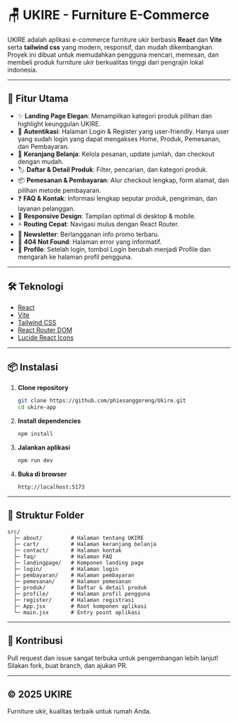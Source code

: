 # 🪑 UKIRE - Furniture E-Commerce

UKIRE adalah aplikasi e-commerce furniture ukir berbasis **React** dan **Vite** serta **tailwind css** yang modern, responsif, dan mudah dikembangkan.  
Proyek ini dibuat untuk memudahkan pengguna mencari, memesan, dan membeli produk furniture ukir berkualitas tinggi dari pengrajin lokal indonesia.

---

## 🚀 Fitur Utama

- ✨ **Landing Page Elegan**: Menampilkan kategori produk pilihan dan highlight keunggulan UKIRE.
- 🔐 **Autentikasi**: Halaman Login & Register yang user-friendly. Hanya user yang sudah login yang dapat mengakses Home, Produk, Pemesanan, dan Pembayaran.
- 🛒 **Keranjang Belanja**: Kelola pesanan, update jumlah, dan checkout dengan mudah.
- 🏷️ **Daftar & Detail Produk**: Filter, pencarian, dan kategori produk.
- 📦 **Pemesanan & Pembayaran**: Alur checkout lengkap, form alamat, dan pilihan metode pembayaran.
- ❓ **FAQ & Kontak**: Informasi lengkap seputar produk, pengiriman, dan layanan pelanggan.
- 📱 **Responsive Design**: Tampilan optimal di desktop & mobile.
- ⚡ **Routing Cepat**: Navigasi mulus dengan React Router.
- 📰 **Newsletter**: Berlangganan info promo terbaru.
- 🚫 **404 Not Found**: Halaman error yang informatif.
- 👤 **Profile**: Setelah login, tombol Login berubah menjadi Profile dan mengarah ke halaman profil pengguna.

---

## 🛠️ Teknologi

- [React](https://react.dev/)  
- [Vite](https://vitejs.dev/)  
- [Tailwind CSS](https://tailwindcss.com/)  
- [React Router DOM](https://reactrouter.com/)  
- [Lucide React Icons](https://lucide.dev/)  

---

## 📦 Instalasi

1. **Clone repository**
   ```bash
   git clone https://github.com/phiesanggoreng/Ukire.git
   cd ukire-app
   ```

2. **Install dependencies**
   ```bash
   npm install
   ```

3. **Jalankan aplikasi**
   ```bash
   npm run dev
   ```

4. **Buka di browser**
   ```
   http://localhost:5173
   ```

---

## 📁 Struktur Folder

```
src/
  ├─ about/         # Halaman tentang UKIRE
  ├─ cart/          # Halaman keranjang belanja
  ├─ contact/       # Halaman kontak
  ├─ faq/           # Halaman FAQ
  ├─ landingpage/   # Komponen landing page
  ├─ login/         # Halaman login
  ├─ pembayaran/    # Halaman pembayaran
  ├─ pemesanan/     # Halaman pemesanan
  ├─ produk/        # Daftar & detail produk
  ├─ profile/       # Halaman profil pengguna
  ├─ register/      # Halaman registrasi
  ├─ App.jsx        # Root komponen aplikasi
  └─ main.jsx       # Entry point aplikasi
```

---

## 🤝 Kontribusi

Pull request dan issue sangat terbuka untuk pengembangan lebih lanjut!  
Silakan fork, buat branch, dan ajukan PR.

---

## © 2025 UKIRE

Furniture ukir, kualitas terbaik untuk rumah Anda.
